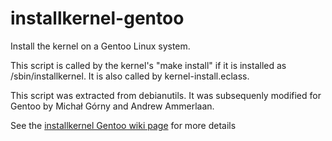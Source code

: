 # installkernel-gentoo

Install the kernel on a Gentoo Linux system.

This script is called by the kernel's "make install" if it is installed as
/sbin/installkernel. It is also called by kernel-install.eclass.

This script was extracted from debianutils.  It was subsequenly modified
for Gentoo by Michał Górny and Andrew Ammerlaan.

See the [installkernel Gentoo wiki page](https://wiki.gentoo.org/wiki/Installkernel) for more details
